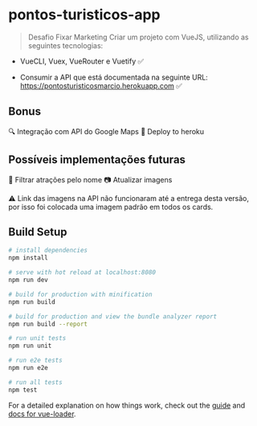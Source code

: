 # pontos-turisticos-app

> Desafio Fixar Marketing
> Criar um projeto com VueJS, utilizando as seguintes tecnologias:

- VueCLI, Vuex, VueRouter e Vuetify :white_check_mark:

- Consumir a API que está documentada na seguinte URL: https://pontosturisticosmarcio.herokuapp.com :white_check_mark:

## Bonus
:mag: Integração com API do Google Maps
:rocket: Deploy to heroku

## Possíveis implementações futuras
:memo: Filtrar atrações pelo nome
:camera: Atualizar imagens

:warning: Link das imagens na API não funcionaram até a entrega desta versão, por isso foi colocada uma imagem padrão em todos os cards.

## Build Setup
``` bash
# install dependencies
npm install

# serve with hot reload at localhost:8080
npm run dev

# build for production with minification
npm run build

# build for production and view the bundle analyzer report
npm run build --report

# run unit tests
npm run unit

# run e2e tests
npm run e2e

# run all tests
npm test
```

For a detailed explanation on how things work, check out the [guide](http://vuejs-templates.github.io/webpack/) and [docs for vue-loader](http://vuejs.github.io/vue-loader).
